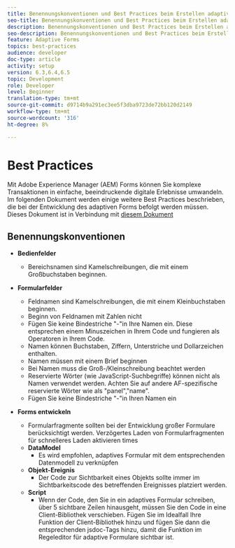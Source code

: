 ```yaml
---
title: Benennungskonventionen und Best Practices beim Erstellen adaptiver Formulare
seo-title: Benennungskonventionen und Best Practices beim Erstellen adaptiver Formulare
description: Benennungskonventionen und Best Practices beim Erstellen adaptiver Formulare
seo-description: Benennungskonventionen und Best Practices beim Erstellen adaptiver Formulare
feature: Adaptive Forms
topics: best-practices
audience: developer
doc-type: article
activity: setup
version: 6.3,6.4,6.5
topic: Development
role: Developer
level: Beginner
translation-type: tm+mt
source-git-commit: d9714b9a291ec3ee5f3dba9723de72bb120d2149
workflow-type: tm+mt
source-wordcount: '316'
ht-degree: 8%

---
```


# Best Practices

Mit Adobe Experience Manager (AEM) Forms können Sie komplexe Transaktionen in einfache, beeindruckende digitale Erlebnisse umwandeln. Im folgenden Dokument werden einige weitere Best Practices beschrieben, die bei der Entwicklung des adaptiven Forms befolgt werden müssen. Dieses Dokument ist in Verbindung mit [diesem Dokument](https://helpx.adobe.com/experience-manager/6-3/forms/using/adaptive-forms-best-practices.html#Overview)

## Benennungskonventionen

* **Bedienfelder**
   * Bereichsnamen sind Kamelschreibungen, die mit einem Großbuchstaben beginnen.

* **Formularfelder**
   * Feldnamen sind Kamelschreibungen, die mit einem Kleinbuchstaben beginnen.
   * Beginn von Feldnamen mit Zahlen nicht
   * Fügen Sie keine Bindestriche &quot;-&quot;in Ihre Namen ein. Diese entsprechen einem Minuszeichen in Ihrem Code und fungieren als Operatoren in Ihrem Code.
   * Namen können Buchstaben, Ziffern, Unterstriche und Dollarzeichen enthalten.
   * Namen müssen mit einem Brief beginnen
   * Bei Namen muss die Groß-/Kleinschreibung beachtet werden
   * Reservierte Wörter (wie JavaScript-Suchbegriffe) können nicht als Namen verwendet werden. Achten Sie auf andere AF-spezifische reservierte Wörter wie   als &quot;panel&quot;,&quot;name&quot;.
   * Fügen Sie keine Bindestriche &quot;-&quot;in Ihren Namen ein
* **Forms entwickeln**
   * Formularfragmente sollten bei der Entwicklung großer Formulare berücksichtigt werden. Verzögertes Laden von Formularfragmenten für schnelleres Laden aktivieren   times
   * **DataModel**
      * Es wird empfohlen, adaptives Formular mit dem entsprechenden Datenmodell zu verknüpfen
   * **Objekt-Ereignis**
      * Der Code zur Sichtbarkeit eines Objekts sollte immer im Sichtbarkeitscode des betreffenden Ereignisses platziert werden.
   * **Script**
      * Wenn der Code, den Sie in ein adaptives Formular schreiben, über 5 sichtbare Zeilen hinausgeht, müssen Sie den Code in eine Client-Bibliothek verschieben. Fügen Sie im Idealfall Ihre Funktion der Client-Bibliothek hinzu und fügen Sie dann die entsprechenden jsdoc-Tags hinzu, damit die Funktion im Regeleditor für adaptive Formulare sichtbar ist.


